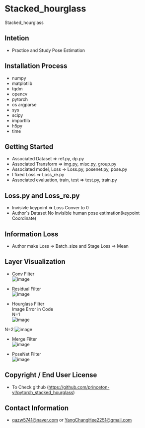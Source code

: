
# Stacked_hourglass
Stacked_hourglass

## Intetion
* Practice and Study Pose Estimation

## Installation Process
* numpy
* matplotlib
* tqdm
* opencv
* pytorch
* os argparse
* sys
* scipy
* importlib
* h5py
* time

## Getting Started
* Associated Dataset => ref.py, dp.py
* Associated Transform => img.py, misc.py, group.py
* Associated model, Loss => Loss.py, posenet.py, pose.py
* I fixed Loss => Loss_re.py
* Associated evaluation, train, test => test.py, train.py

## Loss.py and Loss_re.py
* Invisivle keypoint => Loss Conver to 0
* Author`s Dataset No Invisible human pose estimation(keypoint Coordinate)

## Information Loss
* Author make Loss => Batch_size and Stage Loss => Mean

## Layer Visualization
* Conv Filter  
![image](https://user-images.githubusercontent.com/59610723/128319373-d2e8dbd5-1009-4b46-bb32-e03b2b26afde.png)
  
* Residual Filter  
![image](https://user-images.githubusercontent.com/59610723/128319493-602d907c-5c37-4b49-9dd4-2f8bb46d52b0.png)
  
* Hourglass Filter  
Image Error in Code  
N=1  
![image](https://user-images.githubusercontent.com/59610723/128320181-91ab8c5d-2a51-4bdc-a25d-cdc0d6aeccba.png)
  
N=2
![image](https://user-images.githubusercontent.com/59610723/128320221-0a46efda-b07f-42f6-92a5-b4ba18f097f3.png)

* Merge Filter  
![image](https://user-images.githubusercontent.com/59610723/128320406-3b3e083f-119e-4e41-aea3-185b5ba15c0e.png)
  
* PoseNet Filter  
![image](https://user-images.githubusercontent.com/59610723/128320449-78e63407-feee-438c-bfea-e4ac2484c126.png)
  
  
## Copyright / End User License
* To Check github (https://github.com/princeton-vl/pytorch_stacked_hourglass)

## Contact Information
* qazw5741@naver.com or YangChangHee2251@gmail.com
